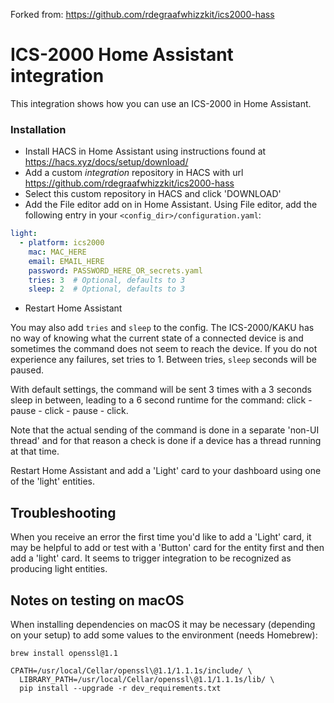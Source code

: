 Forked from: https://github.com/rdegraafwhizzkit/ics2000-hass

# ICS-2000 Home Assistant integration

This integration shows how you can use an ICS-2000 in Home Assistant.

### Installation
* Install HACS in Home Assistant using instructions found at https://hacs.xyz/docs/setup/download/
* Add a custom _integration_ repository in HACS with url https://github.com/rdegraafwhizzkit/ics2000-hass
* Select this custom repository in HACS and click 'DOWNLOAD'
* Add the File editor add on in Home Assistant. Using File editor, add the following entry in your `<config_dir>/configuration.yaml`:

```yaml
light:                                      
  - platform: ics2000
    mac: MAC_HERE
    email: EMAIL_HERE
    password: PASSWORD_HERE_OR_secrets.yaml
    tries: 3  # Optional, defaults to 3
    sleep: 2  # Optional, defaults to 3
```
* Restart Home Assistant

You may also add `tries` and `sleep` to the config. The ICS-2000/KAKU has no way of knowing what the
current state of a connected device is and sometimes the command does not seem to reach the device.
If you do not experience any failures, set tries to 1. Between tries, `sleep` seconds will be paused.

With default settings, the command will be sent 3 times with a 3 seconds sleep in between, 
leading to a 6 second runtime for the command: click - pause - click - pause - click.
 
Note that the actual sending of the command is done in a separate 'non-UI thread' and for that reason
a check is done if a device has a thread running at that time. 

Restart Home Assistant and add a 'Light' card to your dashboard using one of the 'light' entities.

## Troubleshooting
When you receive an error the first time you'd like to add a 'Light' card, it may be helpful to
add or test with a 'Button' card for the entity first and then add a 'light' card. It
seems to trigger integration to be recognized as producing light entities.

## Notes on testing on macOS
When installing dependencies on macOS it may be necessary (depending on your setup)
to add some values to the environment (needs Homebrew):
```
brew install openssl@1.1
  
CPATH=/usr/local/Cellar/openssl\@1.1/1.1.1s/include/ \
  LIBRARY_PATH=/usr/local/Cellar/openssl\@1.1/1.1.1s/lib/ \
  pip install --upgrade -r dev_requirements.txt 
```
